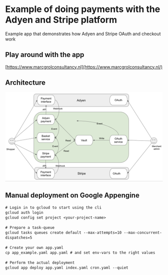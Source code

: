 # Example of doing payments with the Adyen and Stripe platform

Example app that demonstrates how Adyen and Stripe OAuth and checkout work

## Play around with the app

[https://www.marcgrolconsultancy.nl](https://www.marcgrolconsultancy.nl/)

## Architecture

![Overview if architecture](https://github.com/MarcGrol/shopbackend/blob/main/docs/integration_experiment_architecture.png)


## Manual deployment on Google Appengine

    # Login in to gcloud to start using the cli
    gcloud auth login 
    gcloud config set project <your-project-name>   
    
    # Prepare a task-queue
    gcloud tasks queues create default --max-attempts=10 --max-concurrent-dispatches=5
    
    # Create your own app.yaml
    cp app_example.yaml app.yaml # and set env-vars to the right values
    
    # Perform the actual deployment
    gcloud app deploy app.yaml index.yaml cron.yaml --quiet


